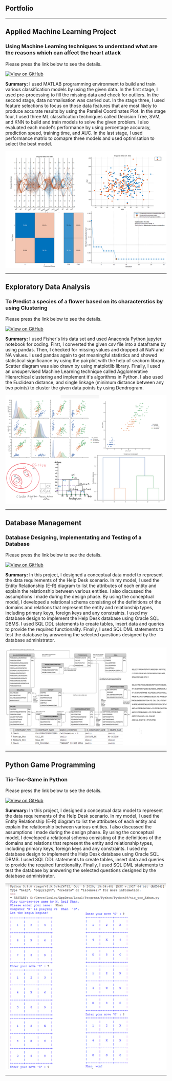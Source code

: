 ## Portfolio

---
## Applied Machine Learning Project

### Using Machine Learning techniques to understand what are the reasons which can affect the heart attack

Please press the link below to see the details. 

[![View on GitHub](https://img.shields.io/badge/GitHub-View_on_GitHub-blue?logo=GitHub)](https://github.com/akhandatascience/akhandatascience.github.io/tree/main/ML_project)


**Summary:** I used MATLAB programming environment to build and train various classification models by using the given data. In the first stage, I used pre-processing to fill the missing data and check for outliers. In the second stage, data normalisation was carried out. In the stage three, I used feature selections to focus on those data features that are most likely to produce accurate results by using the Parallel Coordinates Plot. In the stage four, I used three ML classification techniques called Decision Tree, SVM, and KNN to build and train models to solve the given problem. I also evaluated each model's performance by using percentage accuracy, prediction speed, training time, and AUC. In the last stage, I used performance matrix to comapre three models and used optimisation to select the best model.
  
<center><img src="/ML_project/ML.png"></center>

---

## Exploratory Data Analysis 

### To Predict a species of a flower based on its characterstics by using Clustering  

Please press the link below to see the details.

[![View on GitHub](https://img.shields.io/badge/GitHub-View_on_GitHub-blue?logo=GitHub)](https://github.com/akhandatascience/akhandatascience.github.io/tree/main/Projects/EDA)

**Summary:** I used Fisher's Iris data set and used Anaconda Python jupyter notebook for coding. First, I converted the given csv file into a dataframe by using pandas. Then, I checked for missing values and dropped all NaN and NA values. I used pandas again to get meaningful statistics and showed statistical significance by using the pairplot with the help of seaborn library. Scatter diagram was also drawn by using matplotlib library. Finally, I used an unsupervised Machine Learning technique called Agglomerative Hierarchical clustering and implement it's algorithms in Python. I also used the Euclidean distance, and single linkage (minimum distance between any two points) to cluster the given data points by using Dendrogram. 

<center><img src="Projects/EDA/DE.png"/></center>

---

## Database Management 

### Database Designing, Implementating and Testing of a Database   

Please press the link below to see the details.

[![View on GitHub](https://img.shields.io/badge/GitHub-View_on_GitHub-blue?logo=GitHub)](https://github.com/akhandatascience/akhandatascience.github.io/tree/main/Projects/DataBase)

**Summary:** In this project, I designed a conceptual data model to represent the data requirements of the Help Desk scenario. In my model, I used the Entity Relationship (E-R) diagram to list the attributes of each entity and explain the relationship between various entities. I also discussed the assumptions I made during the design phase. By using the conceptual model, I developed a relational schema consisting of the definitions of the domains and relations that represent the entity and relationship types, including primary keys, foreign keys and any constraints. I used my database design to implement the Help Desk database using Oracle SQL DBMS. I used SQL DDL statements to create tables, insert data and queries to provide the required functionality. Finally, I used SQL DML statements to test the database by answering the selected questions designed by the database administrator. 

<center><img src="Projects/DataBase/DB.png"/></center>

---

## Python Game Programming 

### Tic-Toc-Game in Python    

Please press the link below to see the details.

[![View on GitHub](https://img.shields.io/badge/GitHub-View_on_GitHub-blue?logo=GitHub)](https://github.com/akhandatascience/akhandatascience.github.io/tree/main/Projects/Python_game)

**Summary:** In this project, I designed a conceptual data model to represent the data requirements of the Help Desk scenario. In my model, I used the Entity Relationship (E-R) diagram to list the attributes of each entity and explain the relationship between various entities. I also discussed the assumptions I made during the design phase. By using the conceptual model, I developed a relational schema consisting of the definitions of the domains and relations that represent the entity and relationship types, including primary keys, foreign keys and any constraints. I used my database design to implement the Help Desk database using Oracle SQL DBMS. I used SQL DDL statements to create tables, insert data and queries to provide the required functionality. Finally, I used SQL DML statements to test the database by answering the selected questions designed by the database administrator. 

<center><img src="Projects/Python_game/game.png"/></center>

---


